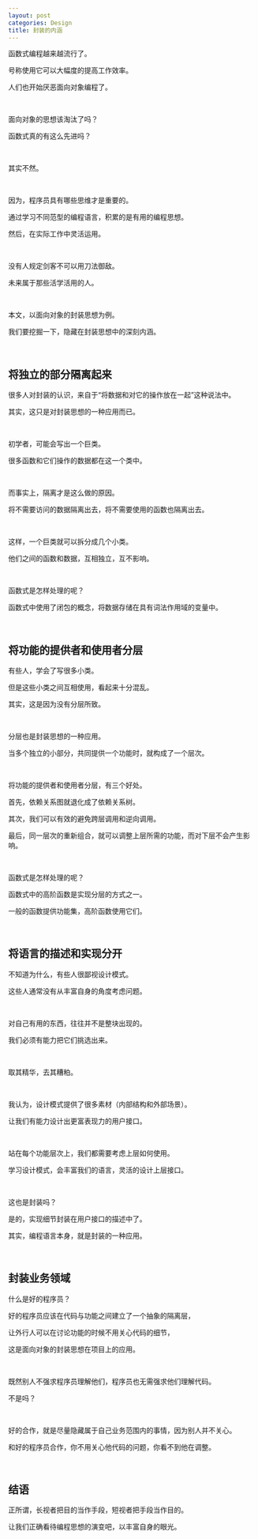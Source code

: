 ```yaml
---
layout: post
categories: Design
title: 封装的内涵
---
```


函数式编程越来越流行了。

号称使用它可以大幅度的提高工作效率。

人们也开始厌恶面向对象编程了。

<br/>

面向对象的思想该淘汰了吗？

函数式真的有这么先进吗？

<br/>

其实不然。

<br/>

因为，程序员具有哪些思维才是重要的。

通过学习不同范型的编程语言，积累的是有用的编程思想。

然后，在实际工作中灵活运用。

<br/>

没有人规定剑客不可以用刀法御敌。

未来属于那些活学活用的人。

<br/>

本文，以面向对象的封装思想为例。

我们要挖掘一下，隐藏在封装思想中的深刻内涵。

<br/>

## **将独立的部分隔离起来**

很多人对封装的认识，来自于“将数据和对它的操作放在一起”这种说法中。

其实，这只是对封装思想的一种应用而已。

<br/>

初学者，可能会写出一个巨类。

很多函数和它们操作的数据都在这一个类中。

<br/>

而事实上，隔离才是这么做的原因。

将不需要访问的数据隔离出去，将不需要使用的函数也隔离出去。

<br/>

这样，一个巨类就可以拆分成几个小类。

他们之间的函数和数据，互相独立，互不影响。

<br/>

函数式是怎样处理的呢？

函数式中使用了闭包的概念，将数据存储在具有词法作用域的变量中。

<br/>

## **将功能的提供者和使用者分层**

有些人，学会了写很多小类。

但是这些小类之间互相使用，看起来十分混乱。

其实，这是因为没有分层所致。

<br/>

分层也是封装思想的一种应用。

当多个独立的小部分，共同提供一个功能时，就构成了一个层次。

<br/>

将功能的提供者和使用者分层，有三个好处。

首先，依赖关系图就退化成了依赖关系树。

其次，我们可以有效的避免跨层调用和逆向调用。

最后，同一层次的重新组合，就可以调整上层所需的功能，而对下层不会产生影响。

<br/>

函数式是怎样处理的呢？

函数式中的高阶函数是实现分层的方式之一。

一般的函数提供功能集，高阶函数使用它们。

<br/>

## **将语言的描述和实现分开**

不知道为什么，有些人很鄙视设计模式。

这些人通常没有从丰富自身的角度考虑问题。

<br/>

对自己有用的东西，往往并不是整块出现的。

我们必须有能力把它们挑选出来。

<br/>

取其精华，去其糟粕。

<br/>

我认为，设计模式提供了很多素材（内部结构和外部场景）。

让我们有能力设计出更富表现力的用户接口。

<br/>

站在每个功能层次上，我们都需要考虑上层如何使用。

学习设计模式，会丰富我们的语言，灵活的设计上层接口。

<br/>

这也是封装吗？

是的，实现细节封装在用户接口的描述中了。

其实，编程语言本身，就是封装的一种应用。

<br/>

## **封装业务领域**

什么是好的程序员？

好的程序员应该在代码与功能之间建立了一个抽象的隔离层，

让外行人可以在讨论功能的时候不用关心代码的细节，

这是面向对象的封装思想在项目上的应用。

<br/>

既然别人不强求程序员理解他们，程序员也无需强求他们理解代码。

不是吗？

<br/>

好的合作，就是尽量隐藏属于自己业务范围内的事情，因为别人并不关心。

和好的程序员合作，你不用关心他代码的问题，你看不到他在调整。

<br/>

## **结语**

正所谓，长视者把目的当作手段，短视者把手段当作目的。

让我们正确看待编程思想的演变吧，以丰富自身的眼光。

